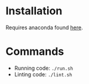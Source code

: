 
# Installation

Requires anaconda found [here](https://www.anaconda.com/download).

# Commands

- Running code: `./run.sh`
- Linting code: `./lint.sh`